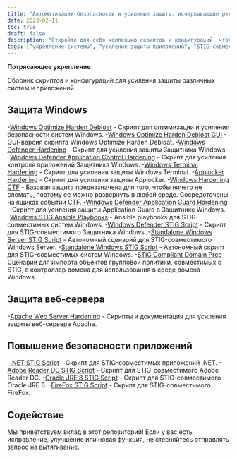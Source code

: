 ```yaml
---
title: "Автоматизация безопасности и усиление защиты: исчерпывающие ресурсы по усилению защиты"
date: 2023-02-11
toc: true
draft: false
description: "Откройте для себя коллекцию скриптов и конфигураций, чтобы оптимизировать и укрепить ваши системы, сделав их совместимыми со стандартами STIG и устойчивыми к взлому."
tags: ["укрепление системы", "усиление защиты приложений", "STIG-совместимый", "Оптимизация Windows", "Усиление Защитника Windows", "Усиление защиты веб-сервера Apache", "Сценарий .NET STIG", "Сценарий Adobe Reader DC STIG", "СТИГ-скрипт Firefox", "Симеононбезопасность", "информационная безопасность", "автоматизация", "сетевая безопасность", "ИТ-безопасность", "системная безопасность", "компьютерная безопасность", "усиление безопасности", "автоматизация безопасности", "Укрепление Windows", "усиление защиты веб-сервера"]
---
```


**Потрясающее укрепление**

Сборник скриптов и конфигураций для усиления защиты различных систем и приложений.

## Защита Windows

-[Windows Optimize Harden Debloat](https://github.com/simeononsecurity/Windows-Optimize-Harden-Debloat) - Скрипт для оптимизации и усиления безопасности систем Windows.
-[Windows Optimize Harden Debloat GUI](https://github.com/simeononsecurity/Windows-Optimize-Harden-Debloat-GUI) - GUI-версия скрипта Windows Optimize Harden Debloat.
-[Windows Defender Hardening](https://github.com/simeononsecurity/Windows-Defender-Hardening) - Скрипт для усиления защиты Защитника Windows.
-[Windows Defender Application Control Hardening](https://github.com/simeononsecurity/Windows-Defender-Application-Control-Hardening) - Скрипт для усиления контроля приложений Защитника Windows.
-[Windows Terminal Hardening](https://github.com/simeononsecurity/Windows-Terminal-Hardening) - Скрипт для усиления защиты Windows Terminal.
-[Applocker Hardening](https://github.com/simeononsecurity/Applocker-Hardening) - Скрипт для усиления защиты Applocker.
-[Windows Hardening CTF](https://github.com/simeononsecurity/Windows-Hardening-CTF) - Базовая защита предназначена для того, чтобы ничего не сломать, поэтому ее можно развернуть в любой среде. Сосредоточены на ящиках событий CTF.
-[Windows Defender Application Guard Hardening](https://github.com/simeononsecurity/Windows-Defender-Application-Guard-Hardening) - Скрипт для усиления защиты Application Guard в Защитнике Windows.
-[Windows STIG Ansible Playbooks](https://github.com/simeononsecurity/Windows_STIG_Ansible) - Ansible playbooks для STIG-совместимых систем Windows.
-[Windows Defender STIG Script](https://github.com/simeononsecurity/Windows-Defender-STIG-Script) - Скрипт для STIG-совместимого Защитника Windows.
-[Standalone Windows Server STIG Script](https://github.com/simeononsecurity/Standalone-Windows-Server-STIG-Script) - Автономный сценарий для STIG-совместимого Windows Server.
-[Standalone Windows STIG Script](https://github.com/simeononsecurity/Standalone-Windows-STIG-Script) - Автономный скрипт для STIG-совместимых систем Windows.
-[STIG Compliant Domain Prep](https://github.com/simeononsecurity/STIG-Compliant-Domain-Prep) Сценарий для импорта объектов групповой политики, совместимых с STIG, в контроллер домена для использования в среде домена Windows.

## Защита веб-сервера
-[Apache Web Server Hardening](https://github.com/simeononsecurity/Apache-Web-Server-Hardening) - Скрипты и документация для усиления защиты веб-сервера Apache.

## Повышение безопасности приложений
-[.NET STIG Script](https://github.com/simeononsecurity/.NET-STIG-Script) - Скрипт для STIG-совместимых приложений .NET.
-[Adobe Reader DC STIG Script](https://github.com/simeononsecurity/Adobe-Reader-DC-STIG-Script) - Скрипт для STIG-совместимого Adobe Reader DC.
-[Oracle JRE 8 STIG Script](https://github.com/simeononsecurity/Oracle-JRE-8-STIG-Script) - Скрипт для STIG-совместимого Oracle JRE 8.
-[FireFox STIG Script](https://github.com/simeononsecurity/FireFox-STIG-Script) - Скрипт для STIG-совместимого FireFox.

## Содействие

Мы приветствуем вклад в этот репозиторий! Если у вас есть исправление, улучшение или новая функция, не стесняйтесь отправлять запрос на вытягивание.
